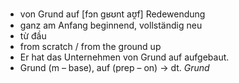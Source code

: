 - von Grund auf	[fɔn ɡʁʊnt aʊ̯f]	Redewendung	
- ganz am Anfang beginnend, vollständig neu
- từ đầu
- from scratch / from the ground up
- Er hat das Unternehmen von Grund auf aufgebaut.
- Grund (m – base), auf (prep – on)	→ dt. *Grund*
